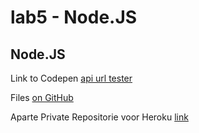 # lab5 - Node.JS

## Node.JS
Link to Codepen [api url tester](https://codepen.io/Eleni_1/pen/KYKWBm)

Files [on GitHub](https://github.com/EleniBosschaerts/2imd-webtech3-portfolio/tree/master/lab5%20-%20NodeJS)

Aparte Private Repositorie voor Heroku [link](https://github.com/EleniBosschaerts/2imd-webtech3-portfolio_lab5-nodejs-basics)
